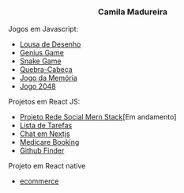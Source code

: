 
<h3 align="center">Camila Madureira</h3>

Jogos em Javascript:
- [Lousa de Desenho](https://github.com/ca-madureira/lousa-desenho)
- [Genius Game](https://github.com/ca-madureira/genius-game)
- [Snake Game](https://github.com/ca-madureira/snake-game)
- [Quebra-Cabeça](https://github.com/ca-madureira/jogo-quebra-cabeca)
- [Jogo da Memória](https://github.com/ca-madureira/jogo-memoria)
- [Jogo 2048 ](https://github.com/ca-madureira/game-2048)

Projetos em React JS:
- [Projeto Rede Social Mern Stack](https://github.com/ca-madureira/rede-social)[Em andamento]
- [Lista de Tarefas](https://github.com/ca-madureira/todo-mern)
- [Chat em Nextjs](https://github.com/ca-madureira/chat-next)
- [Medicare Booking](https://github.com/ca-madureira/medicare-booking-mern)
- [Github Finder](https://github.com/ca-madureira/github_finder)

Projeto em React native
- [ecommerce](https://github.com/ca-madureira/fashion-app)

